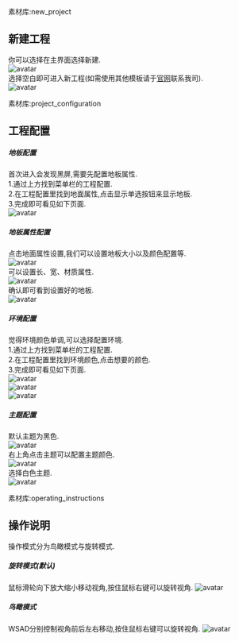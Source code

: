 [^^]:
素材库:new_project

## 新建工程

你可以选择在主界面选择新建.  
![avatar](../_images/new_project/new.png)  
选择空白即可进入新工程(如需使用其他模板请于[官网](https://n.mimovr.com)联系我司).  
![avatar](../_images/new_project/new_index.png)

[^^]:
素材库:project_configuration

## 工程配置

##### 地板配置

首次进入会发现黑屏,需要先配置地板属性.  
1.通过上方找到菜单栏的工程配置.  
2.在工程配置里找到地面属性,点击显示单选按钮来显示地板.  
3.完成即可看见如下页面.  
![avatar](../_images/project_configuration/show_ground.gif)

##### 地板属性配置

点击地面属性设置,我们可以设置地板大小以及颜色配置等.  
![avatar](../_images/project_configuration/set_ground.png)  
可以设置长、宽、材质属性.  
![avatar](../_images/project_configuration/set.png)  
确认即可看到设置好的地板.  
![avatar](../_images/project_configuration/settle.png)

##### 环境配置

觉得环境颜色单调,可以选择配置环境.  
1.通过上方找到菜单栏的工程配置.  
2.在工程配置里找到环境颜色,点击想要的颜色.  
3.完成即可看见如下页面.  
![avatar](../_images/project_configuration/enviroument.png)  
![avatar](../_images/project_configuration/setting_enviroument.png)  
![avatar](../_images/project_configuration/settle_enviroument.png)

##### 主题配置

默认主题为黑色.  
![avatar](../_images/project_configuration/black_theme.png)  
右上角点击主题可以配置主题颜色.  
![avatar](../_images/project_configuration/choose_theme.png)  
选择白色主题.  
![avatar](../_images/project_configuration/white_theme.png)

[^^]:
素材库:operating_instructions

## 操作说明

操作模式分为鸟瞰模式与旋转模式.

##### 旋转模式(默认)

鼠标滑轮向下放大缩小移动视角,按住鼠标右键可以旋转视角.
![avatar](../_images/operating_instructions/旋转模式.gif)

##### 鸟瞰模式

WSAD分别控制视角前后左右移动,按住鼠标右键可以旋转视角.
![avatar](../_images/operating_instructions/鸟瞰模式.gif)  






















